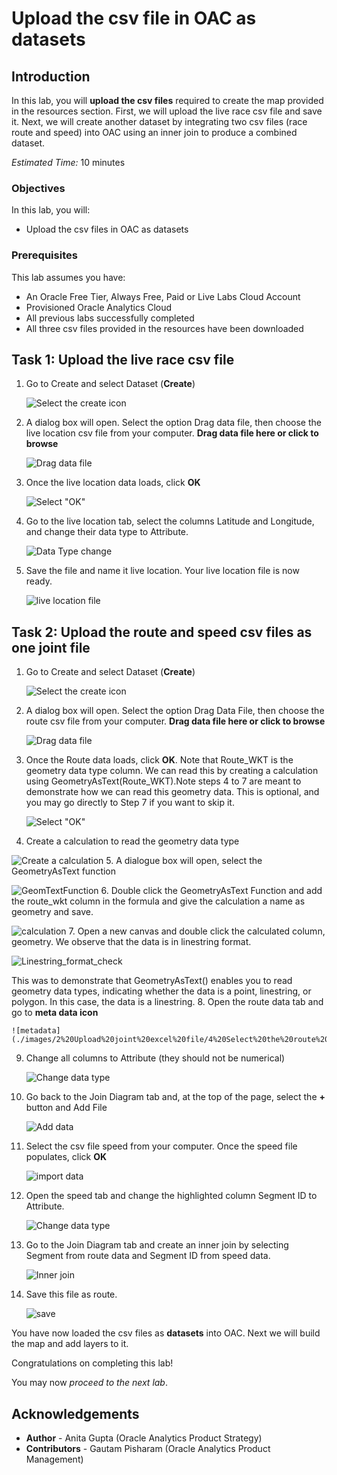 # Upload the csv file in OAC as datasets

## Introduction

In this lab, you will **upload the csv files** required to create the map provided in the resources section. First, we will upload the live race csv file and save it. Next, we will create another dataset by integrating two csv files (race route and speed) into OAC using an inner join to produce a combined dataset.

_Estimated Time:_ 10 minutes

### Objectives

In this lab, you will:

- Upload the csv files in OAC as datasets

### Prerequisites

This lab assumes you have:

- An Oracle Free Tier, Always Free, Paid or Live Labs Cloud Account
- Provisioned Oracle Analytics Cloud
- All previous labs successfully completed
- All three csv files provided in the resources have been downloaded

## Task 1: Upload the live race csv file

1. Go to Create and select Dataset (**Create**)

    ![Select the create icon](./images/1%20Create%20Dataset.jpg)

2. A dialog box will open. Select the option Drag data file, then choose the live location csv file from your computer. **Drag data file here or click to browse**

    ![Drag data file](./images/2.%20Drag%20Data%20set%20.jpg)

3. Once the live location data loads, click **OK**

    ![Select "OK"](./images/3%20Upload%20Click%20OK.jpg)

4. Go to the live location tab, select the columns Latitude and Longitude, and change their data type to Attribute.

    ![Data Type change](./images/4%20Change%20Data%20Type%20to%20Attribute.jpg)

5. Save the file and name it live location. Your live location file is now ready.

    ![live location file](./images/5%20Save%20the%20file.jpg)

## Task 2: Upload the route and speed csv files as one joint file

1. Go to Create and select Dataset (**Create**)

    ![Select the create icon](./images/1%20Create%20Dataset.jpg)

2. A dialog box will open. Select the option Drag Data File, then choose the route csv file from your computer. **Drag data file here or click to browse**

    ![Drag data file](./images/2.%20Drag%20Data%20set%20.jpg)

3. Once the Route data loads, click **OK**. Note that Route_WKT is the geometry data type column. We can read this by creating a calculation using GeometryAsText(Route_WKT).Note steps 4 to 7 are meant to demonstrate how we can read this geometry data. This is optional, and you may go directly to Step 7 if you want to skip it.

    ![Select "OK"](./images/2%20Upload%20joint%20excel%20file/3%20Select%20the%20route%20data%20set%20and%20name%20it%20route.png)

4. Create a calculation to read the geometry data type

  ![Create a calculation](./images/2%20Upload%20joint%20excel%20file/Create%20Calculation.png)
5. A dialogue box will open, select the GeometryAsText function

  ![GeomTextFunction](./images/2%20Upload%20joint%20excel%20file/GeomText%20Function.png)
6. Double click the GeometryAsText Function and add the route_wkt column in the formula and give the calculation a name as geometry and save.

  ![calculation](./images/2%20Upload%20joint%20excel%20file/write%20formula.png)
7. Open a new canvas and double click the calculated column, geometry. We observe that the data is in linestring format.

  ![Linestring_format_check](./images/2%20Upload%20joint%20excel%20file/linestring_format_check.png)

This was to demonstrate that GeometryAsText() enables you to read geometry data types, indicating whether the data is a point, linestring, or polygon. In this case, the data is a linestring.
8. Open the route data tab and go to **meta data icon**

    ![metadata](./images/2%20Upload%20joint%20excel%20file/4%20Select%20the%20route%20and%20go%20to%20meta%20data.png)

9. Change all columns to Attribute (they should not be numerical)

    ![Change data type](./images/2%20Upload%20joint%20excel%20file/5%20Select%20all%20the%20highlighted%20columns%20and%20change%20the%20property%20to%20Attribute%20from%20numeric.gif)

10. Go back to the Join Diagram tab and, at the top of the page, select the **+** button and Add File

    ![Add data](./images/2%20Upload%20joint%20excel%20file/6%20Go%20back%20to%20join%20diagram%20tab%20and%20add%20File%20.jpg)

11. Select the csv file speed from your computer. Once the speed file populates, click **OK**

    ![import data](./images/2%20Upload%20joint%20excel%20file/7%20Add%20speed%20file%20and%20click%20ok.png)

12. Open the speed tab and change the highlighted column Segment ID to Attribute.

    ![Change data type](./images/2%20Upload%20joint%20excel%20file/8%20Speed%20Tab%20and%20change%20the%20data%20type.jpg)

13. Go to the Join Diagram tab and create an inner join by selecting Segment from route data and Segment ID from speed data.

    ![Inner join](./images/2%20Upload%20joint%20excel%20file/9%20Inner%20Join.gif)

14. Save this file as route.

    ![save](./images/2%20Upload%20joint%20excel%20file/10%20Save%20the%20file.jpg)

You have now loaded the csv files as **datasets** into OAC.
Next we will build the map and add layers to it.

Congratulations on completing this lab!

You may now _proceed to the next lab_.

## **Acknowledgements**

- **Author** - Anita Gupta (Oracle Analytics Product Strategy)
- **Contributors** - Gautam Pisharam (Oracle Analytics Product Management)
